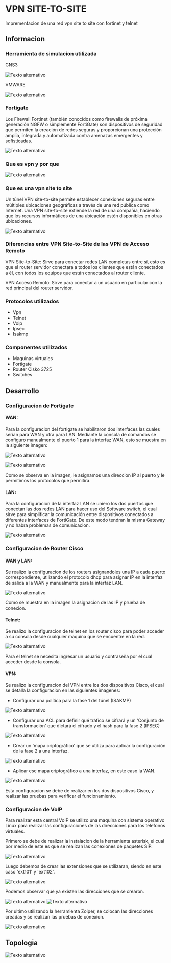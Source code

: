 # VPN SITE-TO-SITE
Imprementacion de una red vpn site to site con fortinet y telnet
## Informacion
### Herramienta de simulacion utilizada

GNS3

 ![Texto alternativo](https://files.catbox.moe/7tbo2j.png)
 
VMWARE

 ![Texto alternativo](https://files.catbox.moe/tqs5bk.jpg)
 
 ### Fortigate
 Los Firewall Fortinet (también conocidos como firewalls de próxima generación NGFW o simplemente FortiGate) son dispositivos de seguridad que permiten la creación de redes seguras y proporcionan una protección amplia, integrada y automatizada contra amenazas emergentes y sofisticadas.
 
  ![Texto alternativo](https://files.catbox.moe/712msq.png)
  
   ### Que es vpn y por que
   
  ![Texto alternativo](https://files.catbox.moe/vilpr4.png)
  
   ### Que es una vpn site to site
   
   Un túnel VPN site-to-site permite establecer conexiones seguras entre múltiples ubicaciones geográficas a través de una red pública como Internet. Una VPN site-to-site extiende la red de una compañía, haciendo que los recursos informáticos de una ubicación estén disponibles en otras ubicaciones.
   
![Texto alternativo](https://files.catbox.moe/fpgxyq.png)

   ### Diferencias entre VPN Site-to-Site de las VPN de Acceso Remoto
   
   VPN Site-to-Site: Sirve para conectar redes LAN completas entre sí, esto es que el router servidor conectara a todos los clientes que están conectados a él, con todos los equipos que están conectados al router cliente.

VPN Acceso Remoto: Sirve para conectar a un usuario en particular con la red principal del router servidor.

 ### Protocolos utilizados
 
 - Vpn
 - Telnet
 - Voip
 - Ipsec
 - Isakmp
 ### Componentes utilizados
 
 - Maquinas virtuales
 - Fortigate
 - Router Cisko 3725
 - Switches

## Desarrollo
### Configuracion de Fortigate
#### WAN:
Para la configuracion del fortigate se habilitaron dos interfaces las cuales serian para WAN y otra para LAN. Mediante la consola de comandos se configuro manualmente el puerto 1 para la interfaz WAN, esto se muestra en la siguiente imagen:

 ![Texto alternativo](https://files.catbox.moe/g4ghci.png)

 ![Texto alternativo](https://files.catbox.moe/g20xkp.png)

 Como se observa en la imagen, le asignamos una direccion IP al puerto y le permitimos los protocolos que permitira.

#### LAN:
Para la configuracion de la interfaz LAN se uniero los dos puertos que conectan las dos redes LAN para hacer uso del Software switch, el cual sirve para simplificar la comunicación entre dispositivos conectados a diferentes interfaces de FortiGate. De este modo tendran la misma Gateway y no habra problemas de comunicacion.

 ![Texto alternativo](https://files.catbox.moe/2ymm1y.png)

### Configuracion de Router Cisco
#### WAN y LAN:
Se realizo la configuracion de los routers asignandoles una IP a cada puerto correspondiente, utilizando el protocolo dhcp para asignar IP en la interfaz de salida a la WAN y manualmente para la interfaz LAN.

 ![Texto alternativo](https://files.catbox.moe/f1ualv.png)

 Como se muestra en la imagen la asignacion de las IP y prueba de conexion.

#### Telnet:
 Se realizo la configuracion de telnet en los router cisco para poder acceder a su consola desde cualquier maquina que se encuentre en la red.

 ![Texto alternativo](https://files.catbox.moe/5xn0lu.png)
 
 Para el telnet se necesita ingresar un usuario y contraseña por el cual acceder desde la consola.
 
 #### VPN:
 Se realizo la configuracion del VPN entre los dos dispositivos Cisco, el cual se detalla la configuracion en las siguientes imagenes:
 
- Configurar una política para la fase 1 del túnel (ISAKMP)

![Texto alternativo](https://files.catbox.moe/8rpqw6.png)

- Configurar una ACL para definir qué tráfico se cifrará y un 'Conjunto de transformación' que dictará el cifrado y el hash para la fase 2 (IPSEC)

![Texto alternativo](https://files.catbox.moe/sbzx4t.png)

- Crear un 'mapa criptográfico' que se utiliza para aplicar la configuración de la fase 2 a una interfaz.

![Texto alternativo](https://files.catbox.moe/5euf6g.png)

- Aplicar ese mapa criptográfico a una interfaz, en este caso la WAN.

![Texto alternativo](https://files.catbox.moe/ykdy7a.png)

Esta configuracion se debe de realizar en los dos dispositivos Cisco, y realizar las pruebas para verificar el funcionamiento.

### Configuracion de VoIP
Para realizar esta central VoIP se utilizo una maquina con sistema operativo Linux para realizar las configuraciones de las direcciones para los telefonos virtuales.

Primero se debe de realizar la instalacion de la herramienta asterisk, el cual por medio de este es que se realizan las conexiones de paquetes SIP.

![Texto alternativo](https://files.catbox.moe/5pkkuv.png)

Luego debemos de crear las extensiones que se utilizaran, siendo en este caso 'ext101' y 'ext102'.

![Texto alternativo](https://files.catbox.moe/byv9l2.png)

Podemos observar que ya existen las direcciones que se crearon.

![Texto alternativo](https://files.catbox.moe/ba7bve.png)
![Texto alternativo](https://files.catbox.moe/rgcyfe.png)

Por ultimo utilizando la herramienta Zoiper, se colocan las direcciones creadas y se realizan las pruebas de conexion.

![Texto alternativo](https://files.catbox.moe/lc6oyz.png)

## Topologia
![Texto alternativo](https://files.catbox.moe/8jtdfy.png)
